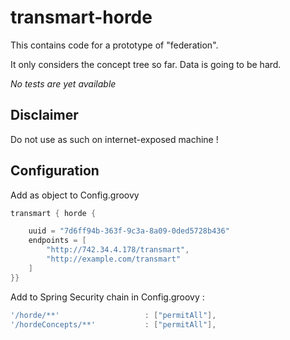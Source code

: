 # transmart-horde
This contains code for a prototype of "federation".

It only considers the concept tree so far. Data is going to be hard.

*No tests are yet available*

## Disclaimer

Do not use as such on internet-exposed machine !

## Configuration

Add as object to Config.groovy

```groovy
transmart { horde {

	uuid = "7d6ff94b-363f-9c3a-8a09-0ded5728b436"
	endpoints = [
		"http://742.34.4.178/transmart",
		"http://example.com/transmart"
	]
}}
```

Add to Spring Security chain in Config.groovy :

```groovy
'/horde/**'                   : ["permitAll"],
'/hordeConcepts/**'           : ["permitAll"],
```
